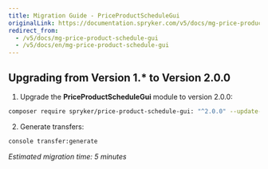 ```yaml
---
title: Migration Guide - PriceProductScheduleGui
originalLink: https://documentation.spryker.com/v5/docs/mg-price-product-schedule-gui
redirect_from:
  - /v5/docs/mg-price-product-schedule-gui
  - /v5/docs/en/mg-price-product-schedule-gui
---
```


## Upgrading from Version 1.* to Version 2.0.0

1. Upgrade the **PriceProductScheduleGui** module to version 2.0.0:

```bash
composer require spryker/price-product-schedule-gui: "^2.0.0" --update-with-dependencies
```

2. Generate transfers:

```bash
console transfer:generate
```

*Estimated migration time: 5 minutes*
